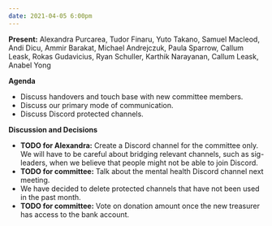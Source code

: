 ```yaml
---
date: 2021-04-05 6:00pm
---
```


**Present:** Alexandra Purcarea, Tudor Finaru, Yuto Takano, Samuel Macleod, Andi Dicu, Ammir Barakat, Michael Andrejczuk, Paula Sparrow, Callum Leask, Rokas Gudavicius, Ryan Schuller, Karthik Narayanan, Callum Leask, Anabel Yong

**Agenda**

- Discuss handovers and touch base with new committee members.
- Discuss our primary mode of communication.
- Discuss Discord protected channels.

**Discussion and Decisions**

- **TODO for Alexandra:** Create a Discord channel for the committee only. We will have to be careful about bridging relevant channels, such as sig-leaders, when we believe that people might not be able to join Discord.
- **TODO for committee:** Talk about the mental health Discord channel next meeting.
- We have decided to delete protected channels that have not been used in the past month.
- **TODO for committee:** Vote on donation amount once the new treasurer has access to the bank account.
